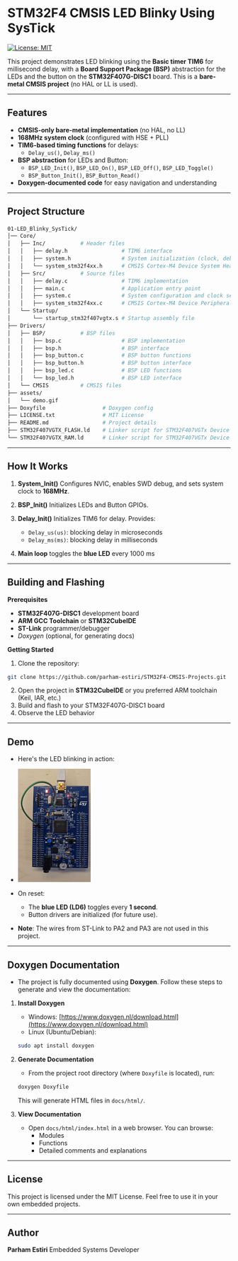 # STM32F4 CMSIS LED Blinky Using SysTick

[![License: MIT](https://img.shields.io/badge/License-MIT-yellow.svg)](LICENSE.txt)

This project demonstrates LED blinking using the **Basic timer TIM6** for millisecond delay, with a **Board Support Package (BSP)** abstraction for the LEDs and the button on the **STM32F407G-DISC1** board. This is a **bare-metal CMSIS project** (no HAL or LL is used).

---
## Features

- **CMSIS-only bare-metal implementation** (no HAL, no LL)
- **168MHz system clock** (configured with HSE + PLL)
- **TIM6-based timing functions** for delays:
  - `Delay_us()`, `Delay_ms()`
- **BSP abstraction** for LEDs and Button:
  - `BSP_LED_Init()`, `BSP_LED_On()`, `BSP_LED_Off()`, `BSP_LED_Toggle()`
  - `BSP_Button_Init()`, `BSP_Button_Read()`
- **Doxygen-documented code** for easy navigation and understanding

---
## Project Structure

```bash
01-LED_Blinky_SysTick/
│── Core/
│   ├── Inc/           # Header files
│   │   ├── delay.h                 # TIM6 interface
│   │   ├── system.h                # System initialization (clock, debug, NVIC)
│   │   └── system_stm32f4xx.h      # CMSIS Cortex-M4 Device System Header File for STM32F4xx devices
│   ├── Src/           # Source files
│   │   ├── delay.c                 # TIM6 implementation
│   │   ├── main.c                  # Application entry point
│   │   ├── system.c                # System configuration and clock setup
│   │   ├── system_stm32f4xx.c      # CMSIS Cortex-M4 Device Peripheral Access Layer System Source File
│   └── Startup/
│       └── startup_stm32f407vgtx.s # Startup assembly file    
├── Drivers/
│   ├── BSP/           # BSP files
│   │   ├── bsp.c                   # BSP implementation
│   │   ├── bsp.h                   # BSP interface
│   │   ├── bsp_button.c            # BSP button functions
│   │   ├── bsp_button.h            # BSP button interface
│   │   ├── bsp_led.c               # BSP LED functions
│   │   └── bsp_led.h               # BSP LED interface
│   └── CMSIS          # CMSIS files
├── assets/
│   └── demo.gif
├── Doxyfile                  # Doxygen config
├── LICENSE.txt               # MIT License
├── README.md                 # Project details
├── STM32F407VGTX_FLASH.ld    # Linker script for STM32F407VGTx Device from STM32F4 series
└── STM32F407VGTX_RAM.ld      # Linker script for STM32F407VGTx Device from STM32F4 series
```
---
## How It Works

1. **System_Init()**
   Configures NVIC, enables SWD debug, and sets system clock to **168MHz**.

2. **BSP_Init()**
   Initializes LEDs and Button GPIOs.

3. **Delay_Init()**
   Initializes TIM6 for delay. Provides:
     - `Delay_us(us)`: blocking delay in microseconds
     - `Delay_ms(ms)`: blocking delay in milliseconds
  
4. **Main loop**
   toggles the **blue LED** every 1000 ms

---
## Building and Flashing
**Prerequisites**
  - **STM32F407G-DISC1** development board
  - **ARM GCC Toolchain** or **STM32CubeIDE**
  - **ST-Link** programmer/debugger
  - *Doxygen* (optional, for generating docs)

**Getting Started**
1. Clone the repository:
```bash
git clone https://github.com/parham-estiri/STM32F4-CMSIS-Projects.git
```
2. Open the project in **STM32CubeIDE** or you preferred ARM toolchain (Keil, IAR, etc.)
3. Build and flash to your STM32F407G-DISC1 board
4. Observe the LED behavior
---
## Demo
- Here's the LED blinking in action:

- ![LED Blinky Demo](assets/demo.gif)
- On reset:
  - The **blue LED (LD6)** toggles every **1 second**.
  - Button drivers are initialized (for future use).

- **Note**: The wires from ST-Link to PA2 and PA3 are not used in this project.

---
## Doxygen Documentation
- The project is fully documented using **Doxygen**. Follow these steps to generate and view the documentation:
1. **Install Doxygen**
    - Windows: [https://www.doxygen.nl/download.html](https://www.doxygen.nl/download.html)
    - Linux (Ubuntu/Debian):
    ```bash
    sudo apt install doxygen
    ```

2. **Generate Documentation**
    - From the project root directory (where `Doxyfile` is located), run:
    ```bash
    doxygen Doxyfile
    ```
    This will generate HTML files in `docs/html/`.

3. **View Documentation**
    - Open `docs/html/index.html` in a web browser. You can browse:
      - Modules
      - Functions
      - Detailed comments and explanations

---
## License
This project is licensed under the MIT License.
Feel free to use it in your own embedded projects.

---
## Author
**Parham Estiri**
Embedded Systems Developer